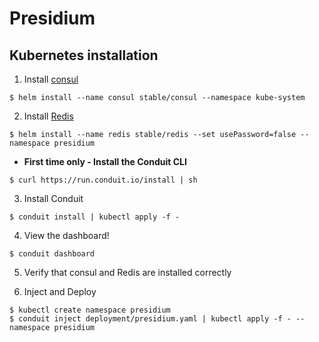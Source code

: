 # Presidium

## Kubernetes installation

1. Install [consul](https://hub.kubeapps.com/charts/stable/consul)
```
$ helm install --name consul stable/consul --namespace kube-system
```

2. Install [Redis](https://hub.kubeapps.com/charts/stable/redis)
```
$ helm install --name redis stable/redis --set usePassword=false --namespace presidium
```

* **First time only - Install the Conduit CLI**

```
$ curl https://run.conduit.io/install | sh
```

3. Install Conduit

```
$ conduit install | kubectl apply -f -
```

4. View the dashboard!

```
$ conduit dashboard
```

5. Verify that consul and Redis are installed correctly

6. Inject and Deploy

```
$ kubectl create namespace presidium
$ conduit inject deployment/presidium.yaml | kubectl apply -f - --namespace presidium
```
